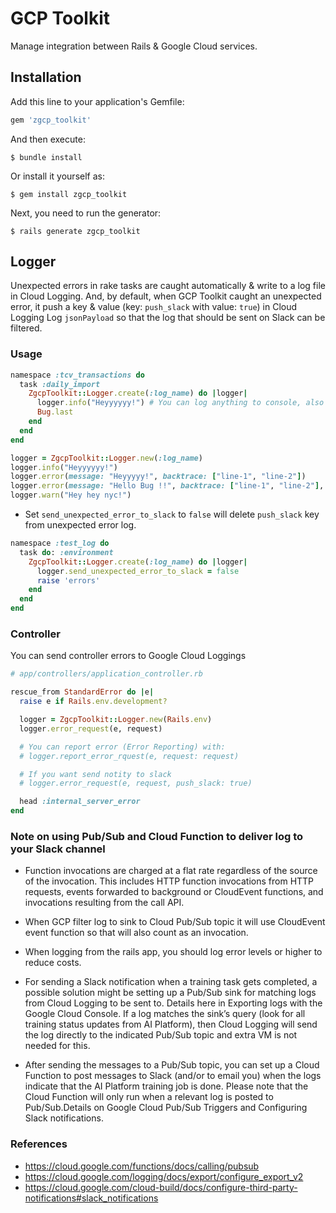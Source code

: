 # GCP Toolkit
Manage integration between Rails & Google Cloud services.

## Installation

Add this line to your application's Gemfile:

```ruby
gem 'zgcp_toolkit'
```

And then execute:

    $ bundle install

Or install it yourself as:

    $ gem install zgcp_toolkit

Next, you need to run the generator:

    $ rails generate zgcp_toolkit

## Logger

Unexpected errors in rake tasks are caught automatically & write to a log file in Cloud Logging. And, by default, when GCP Toolkit caught an unexpected error, it push a key & value (key: `push_slack` with value: `true`) in Cloud Logging Log `jsonPayload` so that the log that should be sent on Slack can be filtered.

### Usage

```ruby
namespace :tcv_transactions do
  task :daily_import
    ZgcpToolkit::Logger.create(:log_name) do |logger|
      logger.info("Heyyyyyy!") # You can log anything to console, also google cloud logging
      Bug.last
    end
  end
end
```

```ruby
logger = ZgcpToolkit::Logger.new(:log_name)
logger.info("Heyyyyyy!")
logger.error(message: "Heyyyyy!", backtrace: ["line-1", "line-2"])
logger.error(message: "Hello Bug !!", backtrace: ["line-1", "line-2"], push_slack: true)
logger.warn("Hey hey nyc!")
```

- Set `send_unexpected_error_to_slack` to `false` will delete `push_slack` key from unexpected error log.

```ruby
namespace :test_log do 
  task do: :environment
    ZgcpToolkit::Logger.create(:log_name) do |logger|
      logger.send_unexpected_error_to_slack = false
      raise 'errors'
    end
  end
end
```

### Controller

You can send controller errors to Google Cloud Loggings

```ruby
# app/controllers/application_controller.rb

rescue_from StandardError do |e|
  raise e if Rails.env.development?

  logger = ZgcpToolkit::Logger.new(Rails.env)
  logger.error_request(e, request)

  # You can report error (Error Reporting) with: 
  # logger.report_error_rquest(e, request: request)

  # If you want send notity to slack 
  # logger.error_request(e, request, push_slack: true)

  head :internal_server_error
end

```

### Note on using Pub/Sub and Cloud Function to deliver log to your Slack channel

- Function invocations are charged at a flat rate regardless of the source of the invocation. This includes HTTP function invocations from HTTP requests, events forwarded to background or CloudEvent functions, and invocations resulting from the call API.

- When GCP filter log to sink to Cloud Pub/Sub topic it will use CloudEvent event function so that will also count as an invocation.

- When logging from the rails app, you should log error levels or higher to reduce costs.

- For sending a Slack notification when a training task gets completed, a possible solution might be setting up a Pub/Sub sink for matching logs from Cloud Logging to be sent to. Details here in Exporting logs with the Google Cloud Console. If a log matches the sink’s query (look for all training status updates from AI Platform), then Cloud Logging will send the log directly to the indicated Pub/Sub topic and extra VM is not needed for this.

- After sending the messages to a Pub/Sub topic, you can set up a Cloud Function to post messages to Slack (and/or to email you) when the logs indicate that the AI Platform training job is done. Please note that the Cloud Function will only run when a relevant log is posted to Pub/Sub.Details on Google Cloud Pub/Sub Triggers and Configuring Slack notifications.

### References
- https://cloud.google.com/functions/docs/calling/pubsub
- https://cloud.google.com/logging/docs/export/configure_export_v2
- https://cloud.google.com/cloud-build/docs/configure-third-party-notifications#slack_notifications
